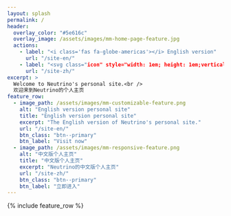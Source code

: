 ```yaml
---
layout: splash
permalink: /
header:
  overlay_color: "#5e616c"
  overlay_image: /assets/images/mm-home-page-feature.jpg
  actions:
    - label: "<i class='fas fa-globe-americas'></i> English version"
      url: "/site-en/"
    - label: "<svg class="icon" style="width: 1em; height: 1em;vertical-align: middle;fill: currentColor;overflow: hidden;" viewBox="0 0 1024 1024" version="1.1" xmlns="http://www.w3.org/2000/svg" p-id="2297"><path d="M160 144a32 32 0 0 0-32 32V864a32 32 0 0 0 32 32h688a32 32 0 0 0 32-32V176a32 32 0 0 0-32-32H160z m0-64h688a96 96 0 0 1 96 96V864a96 96 0 0 1-96 96H160a96 96 0 0 1-96-96V176a96 96 0 0 1 96-96zM482.176 262.272h59.616v94.4h196v239.072h-196v184.416h-59.616v-184.416H286.72v-239.04h195.456V262.24z m-137.504 277.152h137.504v-126.4H344.64v126.4z m197.12 0h138.048v-126.4H541.76v126.4z" p-id="2298"></path></svg> 中文版"
      url: "/site-zh/"
excerpt: >
  Welcome to Neutrino's personal site.<br />
  欢迎来到Neutrino的个人主页
feature_row:
  - image_path: /assets/images/mm-customizable-feature.png
    alt: "English version personal site"
    title: "English version personal site"
    excerpt: "The English version of Neutrino's personal site."
    url: "/site-en/"
    btn_class: "btn--primary"
    btn_label: "Visit now"
  - image_path: /assets/images/mm-responsive-feature.png
    alt: "中文版个人主页"
    title: "中文版个人主页"
    excerpt: "Neutrino的中文版个人主页"
    url: "/site-zh/"
    btn_class: "btn--primary"
    btn_label: "立即进入"
---
```


{% include feature_row %}